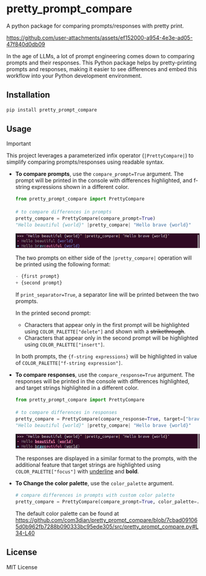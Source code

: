 # pretty_prompt_compare

A python package for comparing prompts/responses with pretty print.

https://github.com/user-attachments/assets/ef152000-a954-4e3e-ad05-47f840d0db09

In the age of LLMs, a lot of prompt engineering comes down to comparing prompts and their responses. This Python package helps by pretty-printing prompts and responses, making it easier to see differences and embed this workflow into your Python development environment.

## Installation

```bash
pip install pretty_prompt_compare
```

## Usage

> [!IMPORTANT]  
> This project leverages a parameterized infix operator (`|PrettyCompare|`) to simplify comparing prompts/responses using readable syntax.

- **To compare prompts**, use the `compare_prompt=True` argument. The prompt will be printed in the console with differences highlighted, and f-string expressions shown in a different color.


  ```python
  from pretty_prompt_compare import PrettyCompare

  # to compare differences in prompts
  pretty_compare = PrettyCompare(compare_prompt=True)
  "Hello beautiful {world}" |pretty_compare| "Hello brave {world}"
  ```

  <img src="./img/output_prompt.png" width="600"/>

  The two prompts on either side of the `|pretty_compare|` operation will be printed using the following format:

  ```python
  - {first prompt}
  + {second prompt}
  ```

  If `print_separator=True`, a separator line will be printed between the two prompts.

  In the printed second prompt:

  - Characters that appear only in the first prompt will be highlighted using `COLOR_PALETTE["delete"]` and shown with a ~~strikethrough~~.
  - Characters that appear only in the second prompt will be highlighted using `COLOR_PALETTE["insert"]`.

  In both prompts, the `{f-string expressions}` will be highlighted in value of `COLOR_PALETTE["f-string expression"]`.


- **To compare responses**, use the `compare_response=True` argument. The responses will be printed in the console with differences highlighted, and target strings highlighted in a different color.

  ```python
  from pretty_prompt_compare import PrettyCompare

  # to compare differences in responses
  pretty_compare = PrettyCompare(compare_response=True, target=["brave", "beautiful", "world"])
  "Hello beautiful {world}" |pretty_compare| "Hello brave {world}"
  ```

  <img src="./img/output_response.png" width="600"/>

  The responses are displayed in a similar format to the prompts, with the additional feature that target strings are highlighted using `COLOR_PALETTE["focus"]` with <ins>underline</ins> and **bold**.

- **To Change the color palette**, use the `color_palette` argument.

  ```python
  # compare differences in prompts with custom color palette
  pretty_compare = PrettyCompare(compare_prompt=True, color_palette=...)
  ```
  The default color palette can be found at
  https://github.com/com3dian/pretty_prompt_compare/blob/7cbad091065d0b962fb7288b090333bc95ede305/src/pretty_prompt_compare.py#L34-L40

## License

MIT License

